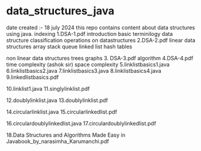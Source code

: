 # data_structures_java
date created :- 18 july 2024
this repo contains content about data structures using java.
indexing 
1.DSA-1.pdf 
  introduction 
  basic terminilogy
  data structure classification
  operations on datastructures
2.DSA-2.pdf
  linear data structures
  array
  stack
  queue 
  linked list
  hash tables

  non linear data structures
  trees 
  graphs 
3. DSA-3.pdf
   algorithm 
4.DSA-4.pdf 
  time complexity (ashok sir)
  space complexity 
5.linklistbasics1.java
6.linklistbasics2.java
7.linklistbasics3.java
8.linklistbasics4.java
9.linkedlistbasics.pdf

10.linklist1.java
11.singlylinklist.pdf

12.doublylinklist.java
13.doublylinklist.pdf

14.circularlinklist.java
15.circularlinkedlist.pdf

16.circulardoublylinkedlist.java
17.circulardoublylinkedlist.pdf

18.Data Structures and Algorithms Made Easy in Javabook_by_narasimha_Karumanchi.pdf


